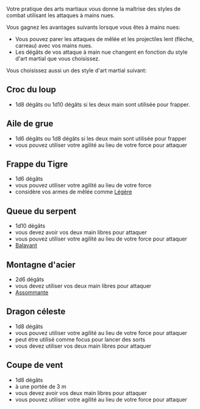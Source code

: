 
Votre pratique des arts martiaux vous donne la maîtrise des styles de combat utilisant les attaques à mains nues. 

Vous gagnez les avantages suivants lorsque vous êtes à mains nues:
- Vous pouvez parer les attaques de mêlée et les projectiles lent (flèche, carreau) avec vos mains nues.
- Les dégâts de vos attaque à main nue changent en fonction du style d'art martial que vous choisissez.

Vous choisissez aussi un des style d'art martial suivant:
## Croc du loup
- 1d8 dégâts ou 1d10 dégâts si les deux main sont utilisée pour frapper.

## Aile de grue
- 1d6 dégâts ou 1d8 dégâts si les deux main sont utilisée pour frapper
- vous pouvez utiliser votre agilité au lieu de votre force pour attaquer

## Frappe du Tigre
- 1d6 dégâts
- vous pouvez utiliser votre agilité au lieu de votre force
- considère vos armes de mêlée comme [Légère](../../../4.%20Equipement%20et%20items/Equipement%20personel/Armes/Armes%20de%20mêlée.md#Légère)

## Queue du serpent
- 1d10 dégâts
- vous devez avoir vos deux main libres pour attaquer
- vous pouvez utiliser votre agilité au lieu de votre force pour attaquer
- [Balayant](../../../4.%20Equipement%20et%20items/Equipement%20personel/Armes/Armes%20de%20mêlée.md#Balayant)

## Montagne d'acier
- 2d6 dégâts
- vous devez utiliser vos deux main libres pour attaquer
- [Assommante](../../../4.%20Equipement%20et%20items/Equipement%20personel/Armes/Armes%20de%20mêlée.md#Assommante)

## Dragon céleste
- 1d8 dégâts
- vous pouvez utiliser votre agilité au lieu de votre force pour attaquer
- peut étre utilisé comme focus pour lancer des sorts
- vous devez utiliser vos deux main libres pour attaquer

## Coupe de vent
- 1d8 dégâts
- à une portée de 3 m
- vous devez avoir vos deux main libres pour attaquer
- vous pouvez utiliser votre agilité au lieu de votre force pour attaquer